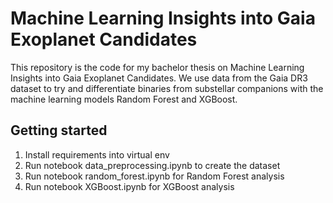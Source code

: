 # Machine Learning Insights into Gaia Exoplanet Candidates

This repository is the code for my bachelor thesis on Machine Learning Insights into Gaia Exoplanet Candidates. We use data from the Gaia DR3 dataset to try and differentiate binaries from substellar companions with the machine learning models Random Forest and XGBoost. 

## Getting started
1. Install requirements into virtual env
2. Run notebook data_preprocessing.ipynb to create the dataset
3. Run notebook random_forest.ipynb for Random Forest analysis
4. Run notebook XGBoost.ipynb for XGBoost analysis
